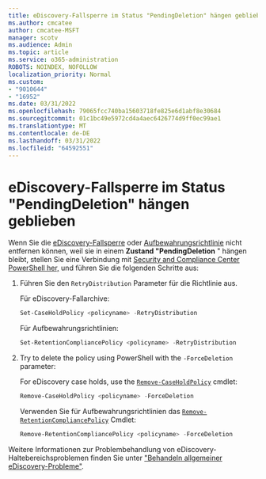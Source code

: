 ```yaml
---
title: eDiscovery-Fallsperre im Status "PendingDeletion" hängen geblieben
ms.author: cmcatee
author: cmcatee-MSFT
manager: scotv
ms.audience: Admin
ms.topic: article
ms.service: o365-administration
ROBOTS: NOINDEX, NOFOLLOW
localization_priority: Normal
ms.custom:
- "9010644"
- "16952"
ms.date: 03/31/2022
ms.openlocfilehash: 79065fcc740ba15603718fe825e6d1abf8e30684
ms.sourcegitcommit: 01c1bc49e5972cd4a4aec6426774d9ff0ec99ae1
ms.translationtype: MT
ms.contentlocale: de-DE
ms.lasthandoff: 03/31/2022
ms.locfileid: "64592551"
---
```

# <a name="ediscovery-case-hold-stuck-in-pendingdeletion-state"></a>eDiscovery-Fallsperre im Status "PendingDeletion" hängen geblieben

Wenn Sie die [eDiscovery-Fallsperre](https://docs.microsoft.com/microsoft-365/compliance/create-ediscovery-holds) oder [Aufbewahrungsrichtlinie](https://docs.microsoft.com/microsoft-365/compliance/retention) nicht entfernen können, weil sie in einem **Zustand "PendingDeletion** " hängen bleibt, stellen Sie eine Verbindung mit [Security and Compliance Center PowerShell her,](https://docs.microsoft.com/powershell/exchange/connect-to-scc-powershell?view=exchange-ps&preserve-view=true) und führen Sie die folgenden Schritte aus:

1. Führen Sie den `RetryDistribution` Parameter für die Richtlinie aus.

    Für eDiscovery-Fallarchive:

    ```PowerShell
    Set-CaseHoldPolicy <policyname> -RetryDistribution
    ```

    Für Aufbewahrungsrichtlinien:

    ```PowerShell
    Set-RetentionCompliancePolicy <policyname> -RetryDistribution

2. Try to delete the policy using PowerShell with the `-ForceDeletion` parameter:

    For eDiscovery case holds, use the [`Remove-CaseHoldPolicy`](https://docs.microsoft.com/powershell/module/exchange/remove-caseholdpolicy?view=exchange-ps&preserve-view=true) cmdlet:

    ```PowerShell
    Remove-CaseHoldPolicy <policyname> -ForceDeletion
    ```

    Verwenden Sie für Aufbewahrungsrichtlinien das [`Remove-RetentionCompliancePolicy`](https://docs.microsoft.com/powershell/module/exchange/remove-retentioncompliancepolicy?view=exchange-ps&preserve-view=true) Cmdlet:

    ```PowerShell
    Remove-RetentionCompliancePolicy <policyname> -ForceDeletion
    ```

Weitere Informationen zur Problembehandlung von eDiscovery-Haltebereichsproblemen finden Sie unter ["Behandeln allgemeiner eDiscovery-Probleme"](https://docs.microsoft.com/office365/troubleshoot/ediscovery/resolve-ediscovery-issues).
